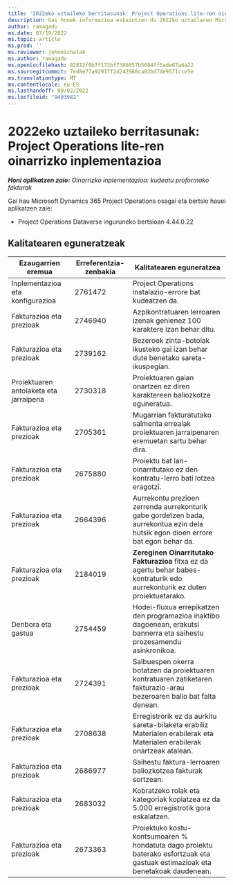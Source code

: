 ```yaml
---
title: '2022eko uztaileko berritasunak: Project Operations lite-ren oinarrizko inplementazioa'
description: Gai honek informazioa eskaintzen du 2022ko uztailaren Microsoft Dynamics 365 Project Operations lite-ren inplementazio arinaren bertsioan eskuragarri dauden kalitate-eguneratzeei buruz.
author: ramagadu
ms.date: 07/19/2022
ms.topic: article
ms.prod: ''
ms.reviewer: johnmichalak
ms.author: ramagadu
ms.openlocfilehash: 82812f0b7f172bf7386057b5684ff5ade67a6a22
ms.sourcegitcommit: 7ed8e77a92917f2d242988ca02bd7de9571cce5e
ms.translationtype: MT
ms.contentlocale: eu-ES
ms.lasthandoff: 09/02/2022
ms.locfileid: "9403982"
---
```

# <a name="whats-new-july-2022---project-operations-lite-deployment"></a>2022eko uztaileko berritasunak: Project Operations lite-ren oinarrizko inplementazioa

_**Honi aplikatzen zaio:** Oinarrizko inplementazioa: kudeatu proformako fakturak_

Gai hau Microsoft Dynamics 365 Project Operations osagai eta bertsio hauei aplikatzen zaie:

- Project Operations Dataverse inguruneko bertsioan 4.44.0.22

## <a name="quality-updates"></a>Kalitatearen eguneratzeak

| Ezaugarrien eremua | Erreferentzia-zenbakia | Kalitatearen eguneratzea |
| --- | --- | --- |
| Inplementazioa eta konfigurazioa | 2761472 | Project Operations instalazio-errore bat kudeatzen da. |
| Fakturazioa eta prezioak | 2746940 | Azpikontratuaren lerroaren izenak gehienez 100 karaktere izan behar ditu. |
| Fakturazioa eta prezioak | 2739162 | Bezeroek zinta-botoiak ikusteko gai izan behar dute benetako sareta-ikuspegian. |
| Proiektuaren antolaketa eta jarraipena | 2730318 | Proiektuaren gaian onartzen ez diren karaktereen baliozkotze eguneratua. |
| Fakturazioa eta prezioak | 2705361 | Mugarrian fakturatutako salmenta errealak proiektuaren jarraipenaren eremuetan sartu behar dira. |
| Fakturazioa eta prezioak | 2675880 | Proiektu bat lan-oinarritutako ez den kontratu-lerro bati lotzea eragotzi. |
| Fakturazioa eta prezioak | 2664396 | Aurrekontu prezioen zerrenda aurrekonturik gabe gordetzen bada, aurrekontua ezin dela hutsik egon dioen errore bat egon behar da. |
| Fakturazioa eta prezioak | 2184019 | **Zereginen Oinarritutako Fakturazioa** fitxa ez da agertu behar babes-kontraturik edo aurrekonturik ez duten proiektuetarako. |
| Denbora eta gastua | 2754459 | Hodei-fluxua errepikatzen den programazioa inaktibo dagoenean, erakutsi bannerra eta saihestu prozesamendu asinkronikoa. |
| Fakturazioa eta prezioak | 2724391 | Salbuespen okerra botatzen da proiektuaren kontratuaren zatiketaren fakturazio-arau bezeroaren balio bat falta denean. |
| Fakturazioa eta prezioak | 2708638 | Erregistrorik ez da aurkitu sareta-bilaketa erabiliz Materialen erabilerak eta Materialen erabilerak onartzeak atalean.|
| Fakturazioa eta prezioak | 2686977 | Saihestu faktura-lerroaren baliozkotzea fakturak sortzean. |
| Fakturazioa eta prezioak | 2683032 | Kobratzeko rolak eta kategoriak kopiatzea ez da 5.000 erregistrotik gora eskalatzen.|
| Fakturazioa eta prezioak | 2673363 | Proiektuko kostu-kontsumoaren % hondatuta dago proiektu baterako esfortzuak eta gastuak estimazioak eta benetakoak daudenean. |
